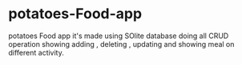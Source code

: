 # potatoes-Food-app
potatoes Food app it's made using SOlite database doing all CRUD operation showing adding , deleting , updating and showing meal on different activity.
